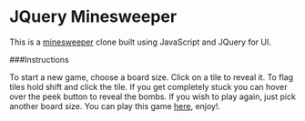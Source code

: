 JQuery Minesweeper
==================
This is a [minesweeper](http://goo.gl/nBEZEO) clone built using JavaScript and JQuery for UI.

###Instructions

To start a new game, choose a board size.  Click on a tile to reveal it. To flag tiles hold shift and click the tile. 
If you get completely stuck you can hover over the peek button to reveal the bombs.  If you wish to play again, just pick 
another board size. You can play this game [here](http://zyskowsk.io), enjoy!.
